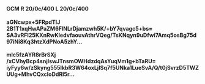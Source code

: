 #### GCM R 20/0c/400 L 20/0c/400
**aGNcwpx+5FRpdTIJ**<br/>**2B1T1xqHwAPaZM6FlNLrDjamzwh5K/+bY7qvagc5+bs=**<br/>**SA3vRFI25KXnRwKledvfaouvAthrVQeg/TsKNqyn9uDfwi7Amq5osBg75d97iNi8Kq3htzXdPNoA5zhY...**<br/><br/>
**mlc5fzAYR8rBrSXj**<br/>**/xCVhyBcp4snjIswJTnsmOWHdzdqAsYuqVm1g+bTaRU=**<br/>**iyFyy6w/zSkyng555IkbR3W64oxLjISq7f5UNka1LueSvA/Q/t0jSvrzD5TWZUUg+MhvCQxcloDdRI5r...**
